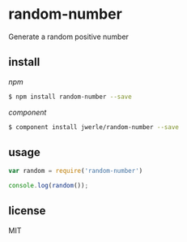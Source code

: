 random-number
=============

Generate a random positive number

## install

*npm*

```sh
$ npm install random-number --save
```

*component*

```sh
$ component install jwerle/random-number --save
```

## usage

```js
var random = require('random-number')

console.log(random());
```

## license

MIT
